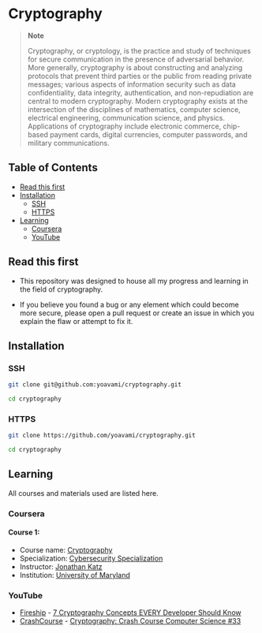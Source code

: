 # Cryptography

> **Note**
> 
> Cryptography, or cryptology, is the practice and study of techniques for secure communication in the presence of adversarial behavior. More generally, 
> cryptography is about constructing and analyzing protocols that prevent third parties or the public from reading private messages; various aspects of
> information security such as data confidentiality, data integrity, authentication, and non-repudiation are central to modern cryptography. Modern 
> cryptography exists at the intersection of the disciplines of mathematics, computer science, electrical engineering, communication science, and physics. 
> Applications of cryptography include electronic commerce, chip-based payment cards, digital currencies, computer passwords, and military communications.

## Table of Contents

* [Read this first](#read-this-first)
* [Installation](#installation)
  * [SSH](#ssh)
  * [HTTPS](#https)
* [Learning](#learning)
  * [Coursera](#coursera)
  * [YouTube](#youtube)

## Read this first 

* This repository was designed to house all my progress and learning in the field of cryptography.

* If you believe you found a bug or any element which could become more secure, please open a pull request or create an issue in which you explain the 
  flaw or attempt to fix it.
  
## Installation

### SSH

```bash
git clone git@github.com:yoavami/cryptography.git
```
```bash
cd cryptography
```

### HTTPS

```bash
git clone https://github.com/yoavami/cryptography.git
```
```bash
cd cryptography
```

## Learning

All courses and materials used are listed here. 

### Coursera

#### Course 1:
* Course name: [Cryptography](https://www.coursera.org/learn/cryptography)
* Specialization: [Cybersecurity Specialization](https://www.coursera.org/specializations/cyber-security)
* Instructor: [Jonathan Katz](https://www.cs.umd.edu/~jkatz/)
* Institution: [University of Maryland](https://www.umd.edu)

### YouTube

* [Fireship](https://www.youtube.com/c/Fireship)  -  [7 Cryptography Concepts EVERY Developer Should Know](https://youtu.be/NuyzuNBFWxQ)
* [CrashCourse](https://www.youtube.com/c/crashcourse)  -  [Cryptography: Crash Course Computer Science #33](https://youtu.be/jhXCTbFnK8o)






